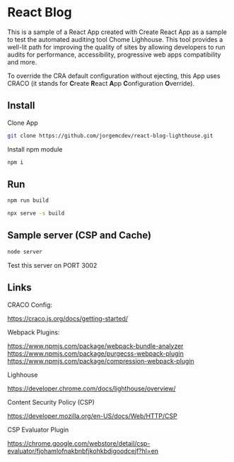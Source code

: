 # React Blog
This is a sample of a React App created with Create React App as a sample to test the automated auditing tool Chome Lighhouse.
This tool provides a well-lit path for improving the quality of sites by allowing developers to run audits for performance, accessibility, progressive web apps compatibility and more.

To override the CRA default configuration without ejecting, this App uses CRACO (it stands for <b>C</b>reate <b>R</b>eact <b>A</b>pp <b>C</b>onfiguration <b>O</b>verride).


## Install 

Clone App
```sh
git clone https://github.com/jorgemcdev/react-blog-lighthouse.git
```

Install npm module
```sh
npm i
```

## Run

```sh
npm run build
```

```sh
npx serve -s build
```

## Sample server (CSP and Cache)

```sh
node server
```
Test this server on PORT 3002


## Links
CRACO Config:

https://craco.js.org/docs/getting-started/


Webpack Plugins:

https://www.npmjs.com/package/webpack-bundle-analyzer
https://www.npmjs.com/package/purgecss-webpack-plugin
https://www.npmjs.com/package/compression-webpack-plugin


Lighhouse

https://developer.chrome.com/docs/lighthouse/overview/


Content Security Policy (CSP)

https://developer.mozilla.org/en-US/docs/Web/HTTP/CSP


CSP Evaluator Plugin

https://chrome.google.com/webstore/detail/csp-evaluator/fjohamlofnakbnbfjkohkbdigoodcejf?hl=en
